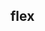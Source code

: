 ## flex


<!-- CSSJSON.flex.description -->

<!-- CSSJSON.flex.syntax -->

<!-- CSSJSON.flex.values -->

<!-- CSSJSON.flex.defaultValue -->

<!-- CSSJSON.flex.unixTags -->

<!-- CSSJSON.flex.compatibility -->

<!-- CSSJSON.flex.example -->

<!-- CSSJSON.flex.reference -->

